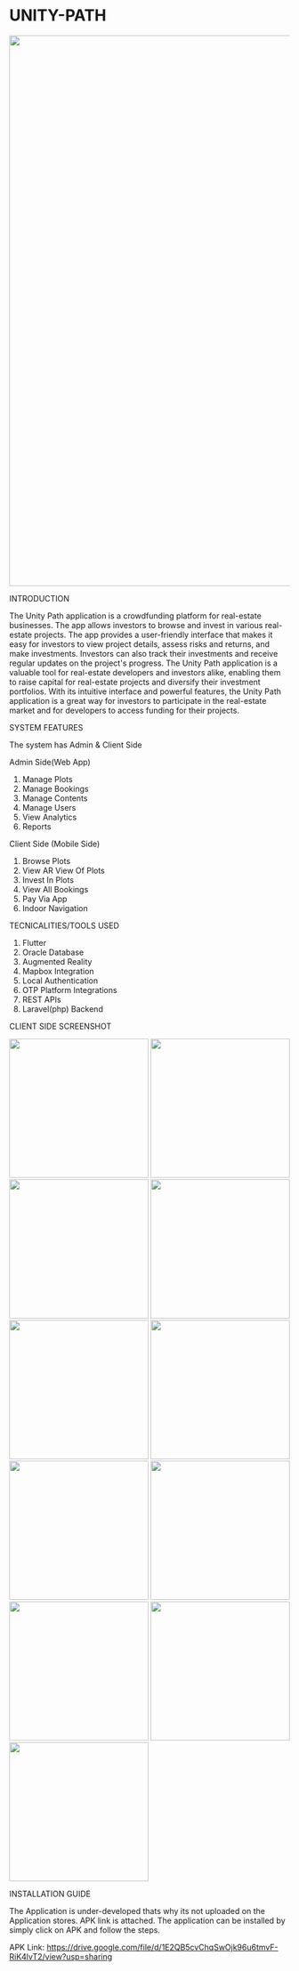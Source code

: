 # UNITY-PATH

<img src = "Unity Path.jpg" width ="990" /> 

INTRODUCTION

The Unity Path application is a crowdfunding platform for real-estate businesses. The app allows investors to browse and invest in various real-estate projects. The app provides a user-friendly interface that makes it easy for investors to view project details, assess risks and returns, and make investments. Investors can also track their investments and receive regular updates on the project's progress. The Unity Path application is a valuable tool for real-estate developers and investors alike, enabling them to raise capital for real-estate projects and diversify their investment portfolios. With its intuitive interface and powerful features, the Unity Path application is a great way for investors to participate in the real-estate market and for developers to access funding for their projects.

SYSTEM FEATURES

The system has Admin & Client Side

Admin Side(Web App)

1. Manage Plots
2. Manage Bookings
3. Manage Contents
4. Manage Users
5. View Analytics
6. Reports

Client Side (Mobile Side)

1. Browse Plots
2. View AR View Of Plots
3. Invest In Plots
4. View All Bookings
5. Pay Via App
6. Indoor Navigation

TECNICALITIES/TOOLS USED
1. Flutter
2. Oracle Database
3. Augmented Reality
4. Mapbox Integration
5. Local Authentication
6. OTP Platform Integrations
7. REST APIs
8. Laravel(php) Backend

CLIENT SIDE SCREENSHOT

<img src = "1.png" width ="250" /> <img src = "2.png" width ="250" /> <img src = "3.png" width ="250" /> <img src = "4.png" width ="250" /> <img src = "5.png" width ="250" /> <img src = "6.png" width ="250" /> <img src = "7.png" width ="250" /> <img src = "8.png" width ="250" /> <img src = "10.png" width ="250" /> <img src = "11.png" width ="250" /> <img src = "12.png" width ="250" /> 

INSTALLATION GUIDE

The Application is under-developed thats why its not uploaded on the Application stores. APK link is attached. The application can be installed by simply click on APK and follow the steps.

APK Link: https://drive.google.com/file/d/1E2QB5cvChqSwOjk96u6tmvF-RiK4lvT2/view?usp=sharing
